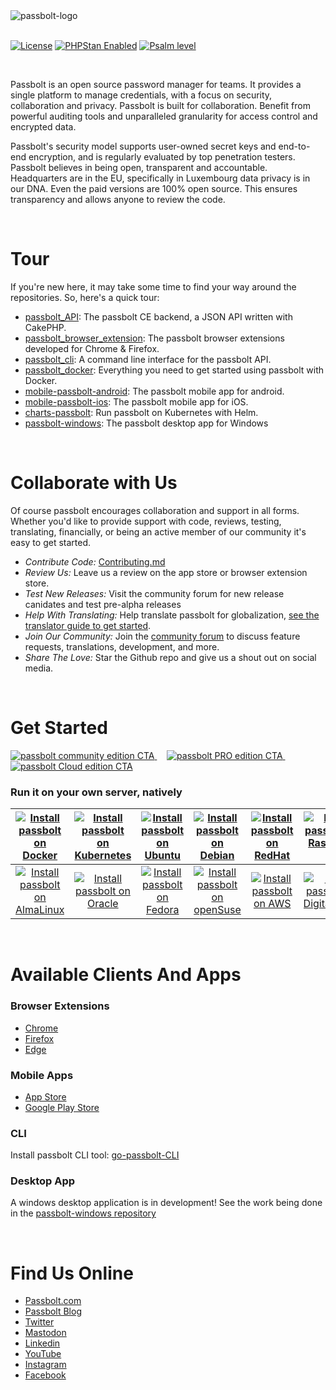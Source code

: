 <picture>
  <source media="(prefers-color-scheme: dark)" srcset="https://github.com/passbolt/passbolt_styleguide/blob/master/src/img/logo/logo_white.svg">
  <source media="(prefers-color-scheme: light)" srcset="https://github.com/passbolt/passbolt_styleguide/blob/master/src/img/logo/logo.svg">
  <img alt="passbolt-logo" src="https://github.com/passbolt/passbolt_styleguide/blob/master/src/img/logo/logo.svg">
</picture>
<br>
<br>

[![License](https://img.shields.io/github/license/passbolt/passbolt)](LICENSE.txt)
[![PHPStan Enabled](https://img.shields.io/badge/PHPStan-level%206-brightgreen.svg?style=flat)](https://github.com/phpstan/phpstan)
[![Psalm level](https://img.shields.io/badge/Psalm-level%204-brightgreen.svg?style=flat)](https://psalm.dev/)

<br>

Passbolt is an open source password manager for teams. It provides a single platform to manage credentials, with a focus on security, collaboration and privacy. Passbolt is built for collaboration. Benefit from powerful auditing tools and unparalleled granularity for access control and encrypted data. 

Passbolt's security model supports user-owned secret keys and end-to-end encryption, and is regularly evaluated by top penetration testers. Passbolt believes in being open, transparent and accountable. Headquarters are in the EU, specifically in Luxembourg data privacy is in our DNA. Even the paid versions are 100% open source. This ensures transparency and allows anyone to review the code.

<br>

# Tour
If you're new here, it may take some time to find your way around the repositories. So, here's a quick tour: 

- [passbolt_API](https://github.com/passbolt/passbolt_api): The passbolt CE backend, a JSON API written with CakePHP.
- [passbolt_browser_extension](https://github.com/passbolt/passbolt_browser_extension): The passbolt browser extensions developed for Chrome & Firefox.
- [passbolt_cli](https://github.com/passbolt/passbolt_cli): A command line interface for the passbolt API.
- [passbolt_docker](https://github.com/passbolt/passbolt_docker): Everything you need to get started using passbolt with Docker.
- [mobile-passbolt-android](https://github.com/passbolt/mobile-passbolt-android): The passbolt mobile app for android. 
- [mobile-passbolt-ios](https://github.com/passbolt/mobile-passbolt-ios): The passbolt mobile app for iOS. 
- [charts-passbolt](https://github.com/passbolt/charts-passbolt): Run passbolt on Kubernetes with Helm.
- [passbolt-windows](https://github.com/passbolt/passbolt-windows): The passbolt desktop app for Windows

<br>

# Collaborate with Us
Of course passbolt encourages collaboration and support in all forms. Whether you'd like to provide support with code, reviews, testing, translating, financially, or being an active member of our community it's easy to get started.  

- *Contribute Code:* [Contributing.md](https://github.com/passbolt/passbolt_api/blob/master/CONTRIBUTING.md)
- *Review Us:* Leave us a review on the app store or browser extension store. 
- *Test New Releases:* Visit the community forum for new release canidates and test pre-alpha releases
- *Help With Translating:* Help translate passbolt for globalization, [see the translator guide to get started](https://help.passbolt.com/contribute/translation).
- *Join Our Community:* Join the [community forum](https://community.passbolt.com) to discuss feature requests, translations, development, and more. 
- *Share The Love:* Star the Github repo and give us a shout out on social media.

<br>

# Get Started

<a href="https://www.passbolt.com/ce/">
<picture>
  <source media="(prefers-color-scheme: dark)" srcset="https://github.com/passbolt/passbolt-links/blob/main/assets/readme/passbolt-CE-cta-light.png">
  <source media="(prefers-color-scheme: light)" srcset="https://github.com/passbolt/passbolt-links/blob/main/assets/readme/passbolt-CE-cta-dark.png">
  <img alt="passbolt community edition CTA" src="https://github.com/passbolt/passbolt-links/blob/main/assets/readme/passbolt-CE-cta-dark.png">
</picture>
</a>
&nbsp; &nbsp;
<a href="https://www.passbolt.com/contact/pro/free-trial">
<picture>
  <source media="(prefers-color-scheme: dark)" srcset="https://github.com/passbolt/passbolt-links/blob/main/assets/readme/passbolt-pro-cta-light.png">
  <source media="(prefers-color-scheme: light)" srcset="https://github.com/passbolt/passbolt-links/blob/main/assets/readme/passbolt-pro-cta-dark.png">
  <img alt="passbolt PRO edition CTA" src="https://github.com/passbolt/passbolt-links/blob/main/assets/readme/passbolt-pro-cta-dark.png">
</picture>
</a>
&nbsp; &nbsp;
<a href="https://www.passbolt.com/cloud/signup">
<picture>
  <source media="(prefers-color-scheme: dark)" srcset="https://github.com/passbolt/passbolt-links/blob/main/assets/readme/passbolt-cloud-cta-light.png">
  <source media="(prefers-color-scheme: light)" srcset="https://github.com/passbolt/passbolt-links/blob/main/assets/readme/passbolt-cloud-cta-dark.png">
  <img alt="passbolt Cloud edition CTA" src="https://github.com/passbolt/passbolt-links/blob/main/assets/readme/passbolt-cloud-cta-dark.png">
</picture>
</a>
<br>

### Run it on your own server, natively

|[![Install passbolt on Docker](https://github.com/passbolt/passbolt-links/blob/main/assets/readme/docker-icon.svg)](https://www.passbolt.com/ce/docker) | [![Install passbolt on Kubernetes](https://github.com/passbolt/passbolt-links/blob/main/assets/readme/kubernetes-icon.svg)](https://www.passbolt.com/ce/kubernetes) | [![Install passbolt on Ubuntu](https://github.com/passbolt/passbolt-links/blob/main/assets/readme/ubuntu-icon.svg)](https://www.passbolt.com/ce/ubuntu) |[![Install passbolt on Debian](https://github.com/passbolt/passbolt-links/blob/main/assets/readme/debian-icon.svg)](https://www.passbolt.com/ce/debian) | [![Install passbolt on RedHat](https://github.com/passbolt/passbolt-links/blob/main/assets/readme/Redhat-icon.svg)](https://www.passbolt.com/ce/redhat) | [![Install passbolt on Raspberry Pi](https://github.com/passbolt/passbolt-links/blob/main/assets/readme/raspberry-pi-icon.svg)](https://www.passbolt.com/ce/raspberry)  | [![Install passbolt on RockyLinux](https://github.com/passbolt/passbolt-links/blob/main/assets/readme/rockylinux-icon.svg)](https://www.passbolt.com/ce/rockylinux) |
|:--:|:--:|:--:|:--:|:--:|:--:|:--:|
| [![Install passbolt on AlmaLinux](https://github.com/passbolt/passbolt-links/blob/main/assets/readme/almalinux-icon.svg)](https://www.passbolt.com/ce/almalinux) | [![Install passbolt on Oracle](https://github.com/passbolt/passbolt-links/blob/main/assets/readme/oracle-icon.svg)](https://www.passbolt.com/ce/oracle)  | [![Install passbolt on Fedora](https://github.com/passbolt/passbolt-links/blob/main/assets/readme/fedora-icon.svg)](https://www.passbolt.com/ce/fedora) | [![Install passbolt on openSuse](https://github.com/passbolt/passbolt-links/blob/main/assets/readme/openSUSE-icon.svg)](https://www.passbolt.com/ce/opensuse)  | [![Install passbolt on AWS](https://github.com/passbolt/passbolt-links/blob/main/assets/readme/AWS-icon.svg)](https://www.passbolt.com/ce/aws) |  [![Install passbolt on DigitalOcean](https://github.com/passbolt/passbolt-links/blob/main/assets/readme/digitalocean-icon.svg)](https://www.passbolt.com/ce/digitalocean) | [![Install passbolt on CentOS](https://github.com/passbolt/passbolt-links/blob/main/assets/readme/centos-icon.svg)](https://www.passbolt.com/ce/centos) |

<br>

# Available Clients And Apps

### Browser Extensions
- [Chrome](https://chrome.google.com/webstore/detail/passbolt-open-source-pass/didegimhafipceonhjepacocaffmoppf)
- [Firefox](https://addons.mozilla.org/en-US/firefox/addon/passbolt/)
- [Edge](https://microsoftedge.microsoft.com/addons/detail/passbolt-open-source-pa/ljeppgjhohmhpbdhjjjbiflabdgfkhpo)

### Mobile Apps
- [App Store](https://apps.apple.com/nz/app/passbolt-password-manager/id1569629432)
- [Google Play Store](https://play.google.com/store/apps/details?id=com.passbolt.mobile.android)

### CLI
Install passbolt CLI tool: [go-passbolt-CLI](https://github.com/passbolt/go-passbolt-cli)

### Desktop App
A windows desktop application is in development! See the work being done in the [passbolt-windows repository](https://github.com/passbolt/passbolt-windows)

<br>

# Find Us Online
- [Passbolt.com](https://www.passbolt.com/)
- [Passbolt Blog](https://www.passbolt.com/blog)
- [Twitter](https://twitter.com/passbolt)
- [Mastodon](https://mastodon.social/@passbolt)
- [Linkedin](https://www.linkedin.com/company/passbolt)
- [YouTube](https://www.youtube.com/user/passboltpassword)
- [Instagram](https://www.instagram.com/passbolt/)
- [Facebook](https://www.facebook.com/passbolt/)
